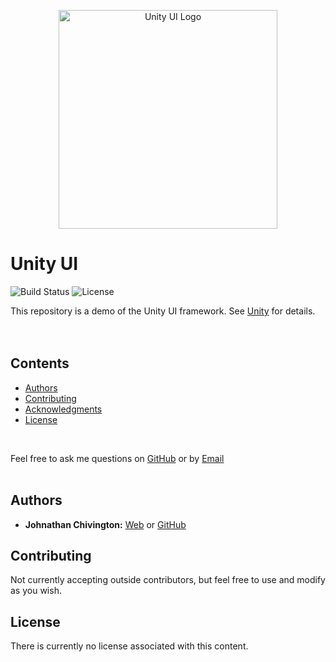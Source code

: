<p align="center">
  <img width='350' src='https://github.com/chivingtonchivington.github.io/blob/main/imgs/thumbs/unity.png' alt='Unity UI Logo'/>
</p>

# Unity UI
![Build Status](https://img.shields.io/badge/build-Stable-green.svg)
![License](https://img.shields.io/badge/license-NONE-lime.svg)

This repository is a demo of the Unity UI framework. See [Unity](https://github.com/chivingtonchivington.github.io) for details.
<br/><br/><br/>

## Contents
* [Authors](https://github.com/chivingtonchivington.github.io/tree/master#authors)
* [Contributing](https://github.com/chivingtonchivington.github.io/tree/master#contributing)
* [Acknowledgments](https://github.com/chivingtonchivington.github.io/tree/master#acknowledgments)
* [License](https://github.com/chivingtonchivington.github.io/tree/master#license)
<br/>

Feel free to ask me questions on [GitHub](https://github.com/chivington) or by [Email](j.chivington@ieee.org)
<br/><br/>

## Authors
* **Johnathan Chivington:** [Web](https://chivington.net) or [GitHub](https://github.com/chivington)

## Contributing
Not currently accepting outside contributors, but feel free to use and modify as you wish.

## License
There is currently no license associated with this content.
<br/><br/>

